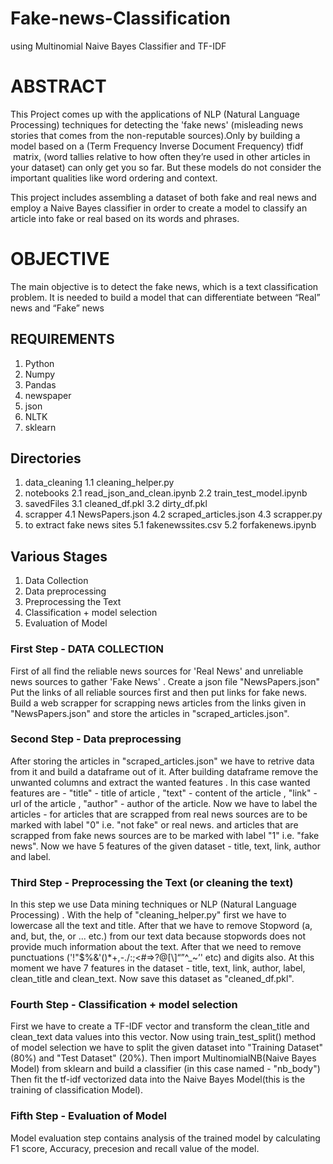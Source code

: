 # Fake-news-Classification
using Multinomial Naive Bayes Classifier and TF-IDF

# ABSTRACT    
This Project comes up with the applications of NLP (Natural Language Processing) techniques for detecting the 'fake news' (misleading news stories that comes from the non-reputable sources).Only by building a model based on a (Term Frequency Inverse Document Frequency) tfidf  matrix, (word tallies relative to how often they’re used in other articles in your dataset) can only get you so far. But these models do not consider the important qualities like word ordering and context. 

This project includes assembling a dataset of both fake and real news and employ a Naive Bayes classifier in order to create a model to classify an article into fake or real based on its words and phrases.

# OBJECTIVE
The main objective is to detect the fake news, which is a text classification problem. It is needed to build a model that can differentiate between “Real” news and “Fake” news

## REQUIREMENTS
1. Python
2. Numpy
3. Pandas
4. newspaper 
5. json
6. NLTK
7. sklearn 

## Directories
1. data_cleaning 
    1.1 cleaning_helper.py
2. notebooks
    2.1 read_json_and_clean.ipynb
    2.2 train_test_model.ipynb
3. savedFiles
    3.1 cleaned_df.pkl
    3.2 dirty_df.pkl
4. scrapper
    4.1 NewsPapers.json
    4.2 scraped_articles.json
    4.3 scrapper.py
5. to extract fake news sites
    5.1 fakenewssites.csv
    5.2 forfakenews.ipynb
    
## Various Stages 
1. Data Collection
2. Data preprocessing 
3. Preprocessing the Text
4. Classification + model selection
5. Evaluation of Model
    
    
### First Step - DATA COLLECTION

First of all find the reliable news sources for 'Real News' and unreliable news sources to gather 'Fake News' .
Create a json file "NewsPapers.json" Put the links of all reliable sources first and then put links for fake news.
Build a web scrapper for scrapping news articles from the links given in "NewsPapers.json" and store the articles in "scraped_articles.json".

### Second Step - Data preprocessing

After storing the articles in "scraped_articles.json" we have to retrive data from it and build a dataframe out of it.
After building dataframe remove the unwanted columns and extract the wanted features . 
In this case wanted features are - "title" - title of article , "text" - content of the article , "link" - url of the article , "author" - author of the article.
Now we have to label the articles - for articles that are scrapped from real news sources are to be marked with label "0" i.e. "not fake" or real news.
and articles that are scrapped from fake news sources are to be marked with label "1" i.e. "fake news".
Now we have 5 features of the given dataset - title, text, link, author and label.

### Third Step - Preprocessing the Text (or cleaning the text)

In this step we use Data mining techniques or NLP (Natural Language Processing) .
With the help of "cleaning_helper.py" first we have to lowercase all the text and title.
After that we have to remove Stopword (a, and, but, the, or ... etc.) from our text data because stopwords does not provide much information about the text.
After that we need to remove punctuations ('!"$%&\'()*+,-./:;<#=>?@[\\]“”^_~’' etc) and digits also.
At this moment we have 7 features in the dataset - title, text, link, author, label, clean_title and clean_text.
Now save this dataset as "cleaned_df.pkl".

### Fourth Step - Classification + model selection

First we have to create a TF-IDF vector and transform the clean_title and clean_text data values into this vector.
Now using train_test_split() method of model selection we have to split the given dataset into "Training Dataset" (80%) and "Test Dataset" (20%).
Then import MultinomialNB(Naive Bayes Model) from sklearn and build a classifier (in this case named - "nb_body") 
Then fit the tf-idf vectorized data into the Naive Bayes Model(this is the training of classification Model).

### Fifth Step - Evaluation of Model

Model evaluation step contains analysis of the trained model by calculating F1 score, Accuracy, precesion and recall value of the model.

